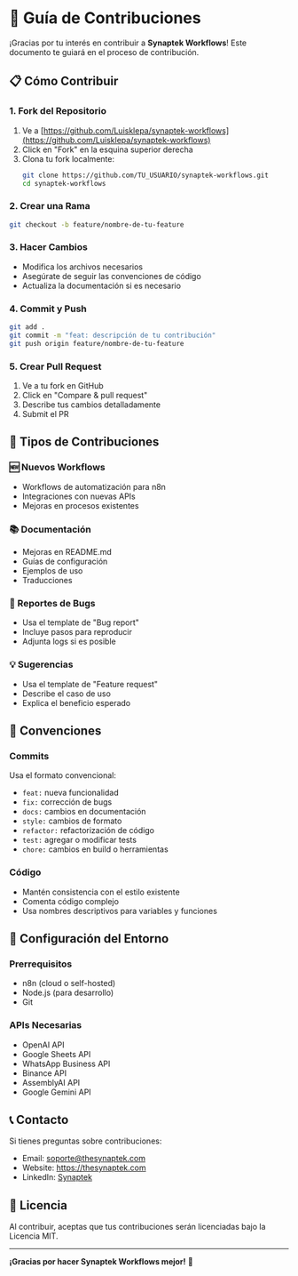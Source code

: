 # 🤝 Guía de Contribuciones

¡Gracias por tu interés en contribuir a **Synaptek Workflows**! Este documento te guiará en el proceso de contribución.

## 📋 Cómo Contribuir

### 1. Fork del Repositorio
1. Ve a [https://github.com/Luisklepa/synaptek-workflows](https://github.com/Luisklepa/synaptek-workflows)
2. Click en "Fork" en la esquina superior derecha
3. Clona tu fork localmente:
   ```bash
   git clone https://github.com/TU_USUARIO/synaptek-workflows.git
   cd synaptek-workflows
   ```

### 2. Crear una Rama
```bash
git checkout -b feature/nombre-de-tu-feature
```

### 3. Hacer Cambios
- Modifica los archivos necesarios
- Asegúrate de seguir las convenciones de código
- Actualiza la documentación si es necesario

### 4. Commit y Push
```bash
git add .
git commit -m "feat: descripción de tu contribución"
git push origin feature/nombre-de-tu-feature
```

### 5. Crear Pull Request
1. Ve a tu fork en GitHub
2. Click en "Compare & pull request"
3. Describe tus cambios detalladamente
4. Submit el PR

## 🎯 Tipos de Contribuciones

### 🆕 Nuevos Workflows
- Workflows de automatización para n8n
- Integraciones con nuevas APIs
- Mejoras en procesos existentes

### 📚 Documentación
- Mejoras en README.md
- Guías de configuración
- Ejemplos de uso
- Traducciones

### 🐛 Reportes de Bugs
- Usa el template de "Bug report"
- Incluye pasos para reproducir
- Adjunta logs si es posible

### 💡 Sugerencias
- Usa el template de "Feature request"
- Describe el caso de uso
- Explica el beneficio esperado

## 📝 Convenciones

### Commits
Usa el formato convencional:
- `feat:` nueva funcionalidad
- `fix:` corrección de bugs
- `docs:` cambios en documentación
- `style:` cambios de formato
- `refactor:` refactorización de código
- `test:` agregar o modificar tests
- `chore:` cambios en build o herramientas

### Código
- Mantén consistencia con el estilo existente
- Comenta código complejo
- Usa nombres descriptivos para variables y funciones

## 🔧 Configuración del Entorno

### Prerrequisitos
- n8n (cloud o self-hosted)
- Node.js (para desarrollo)
- Git

### APIs Necesarias
- OpenAI API
- Google Sheets API
- WhatsApp Business API
- Binance API
- AssemblyAI API
- Google Gemini API

## 📞 Contacto

Si tienes preguntas sobre contribuciones:
- Email: soporte@thesynaptek.com
- Website: https://thesynaptek.com
- LinkedIn: [Synaptek](https://www.linkedin.com/company/synaptek)

## 📄 Licencia

Al contribuir, aceptas que tus contribuciones serán licenciadas bajo la Licencia MIT.

---

**¡Gracias por hacer Synaptek Workflows mejor!** 🚀
